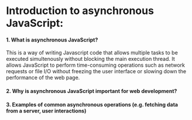 # Introduction to asynchronous JavaScript:
#### 1. What is asynchronous JavaScript?
This is a way of writing Javascript code that allows multiple tasks to be executed simultenously without blocking the main execution thread. It allows JavaScript to perform time-consuming operations such as network requests or file I/O without freezing the user interface or slowing down the performance of the web page.

#### 2. Why is asynchronous JavaScript important for web development?

#### 3. Examples of common asynchronous operations (e.g. fetching data from a server, user interactions)
